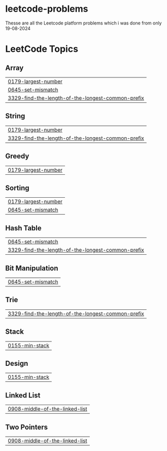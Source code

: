 # leetcode-problems

Thesse are all the Leetcode platform problems which i was done from only 19-08-2024 

<!---LeetCode Topics Start-->
# LeetCode Topics
## Array
|  |
| ------- |
| [0179-largest-number](https://github.com/Santhu4/leetcode-problems/tree/master/0179-largest-number) |
| [0645-set-mismatch](https://github.com/Santhu4/leetcode-problems/tree/master/0645-set-mismatch) |
| [3329-find-the-length-of-the-longest-common-prefix](https://github.com/Santhu4/leetcode-problems/tree/master/3329-find-the-length-of-the-longest-common-prefix) |
## String
|  |
| ------- |
| [0179-largest-number](https://github.com/Santhu4/leetcode-problems/tree/master/0179-largest-number) |
| [3329-find-the-length-of-the-longest-common-prefix](https://github.com/Santhu4/leetcode-problems/tree/master/3329-find-the-length-of-the-longest-common-prefix) |
## Greedy
|  |
| ------- |
| [0179-largest-number](https://github.com/Santhu4/leetcode-problems/tree/master/0179-largest-number) |
## Sorting
|  |
| ------- |
| [0179-largest-number](https://github.com/Santhu4/leetcode-problems/tree/master/0179-largest-number) |
| [0645-set-mismatch](https://github.com/Santhu4/leetcode-problems/tree/master/0645-set-mismatch) |
## Hash Table
|  |
| ------- |
| [0645-set-mismatch](https://github.com/Santhu4/leetcode-problems/tree/master/0645-set-mismatch) |
| [3329-find-the-length-of-the-longest-common-prefix](https://github.com/Santhu4/leetcode-problems/tree/master/3329-find-the-length-of-the-longest-common-prefix) |
## Bit Manipulation
|  |
| ------- |
| [0645-set-mismatch](https://github.com/Santhu4/leetcode-problems/tree/master/0645-set-mismatch) |
## Trie
|  |
| ------- |
| [3329-find-the-length-of-the-longest-common-prefix](https://github.com/Santhu4/leetcode-problems/tree/master/3329-find-the-length-of-the-longest-common-prefix) |
## Stack
|  |
| ------- |
| [0155-min-stack](https://github.com/Santhu4/leetcode-problems/tree/master/0155-min-stack) |
## Design
|  |
| ------- |
| [0155-min-stack](https://github.com/Santhu4/leetcode-problems/tree/master/0155-min-stack) |
## Linked List
|  |
| ------- |
| [0908-middle-of-the-linked-list](https://github.com/Santhu4/leetcode-problems/tree/master/0908-middle-of-the-linked-list) |
## Two Pointers
|  |
| ------- |
| [0908-middle-of-the-linked-list](https://github.com/Santhu4/leetcode-problems/tree/master/0908-middle-of-the-linked-list) |
<!---LeetCode Topics End-->